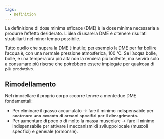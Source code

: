 ```yaml
---
tags:
  - Definition
---
```

La definizione di dose minima efficace (DME) è la dose minima necessaria a produrre l’effetto desiderato.
L'idea di usare la DME è ottenere risultati strabilianti nel minor tempo possibile.

Tutto quello che supera la DME è inutile; per esempio la DME per far bollire l’acqua è, con una normale pressione atmosferica, 100 °C. Se l’acqua bolle, bolle, e una temperatura più alta non la renderà più bollente, ma servirà solo a consumare più risorse che potrebbero essere impiegate per qualcosa di più produttivo. 

## Rimodellamento

Nel rimodellare il proprio corpo occorre tenere a mente due DME fondamentali:
* Per eliminare il grasso accumulato → fare il minimo indispensabile per scatenare una cascata di ormoni specifici per il dimagrimento.
* Per aumentare di poco o di molto la massa muscolare → fare il minimo indispensabile per attivare i meccanismi di sviluppo locale (muscoli specifici) e generale (ormonale).

